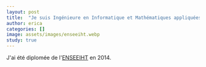 ```yaml
---
layout: post
title:  "Je suis Ingénieure en Informatique et Mathématiques appliquées"
author: erica
categories: []
image: assets/images/enseeiht.webp
study: true
---
```


J'ai été diplomée de l'<a href="https://fr.wikipedia.org/wiki/ENSEEIHT" target="_blank">ENSEEIHT</a> en 2014.